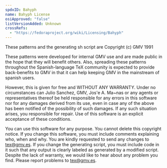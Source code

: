 ```yaml
---
spdxID: Bahyph
name: Bahyph License
osiApproved: "false"
listVersionAdded: Unknown
crossRefs: 
  - "https://fedoraproject.org/wiki/Licensing/Bahyph"
---
```


These patterns and the generating sh script are Copyright (c) GMV 1991

These patterns were developed for internal GMV use and are made public in the hope that they will benefit others. Also, spreading these patterns throughout the Spanish-language TeX community is expected to provide back-benefits to GMV in that it can help keeping GMV in the mainstream of spanish users.

However, this is given for free and WITHOUT ANY WARRANTY. Under no circumstances can Julio Sanchez, GMV, Jos'e A. Ma~nas or any agents or representatives thereof be held responsible for any errors in this software nor for any damages derived from its use, even in case any of the above has been notified of the possibility of such damages. If any such situation arises, you responsible for repair. Use of this software is an explicit acceptance of these conditions.

You can use this software for any purpose. You cannot delete this copyright notice. If you change this software, you must include comments explaining who, when and why. You are kindly requested to send any changes to tex@gmv.es. If you change the generating script, you must include code in it such that any output is clearly labeled as generated by a modified script. Despite the lack of warranty, we would like to hear about any problem you find. Please report problems to tex@gmv.es.
